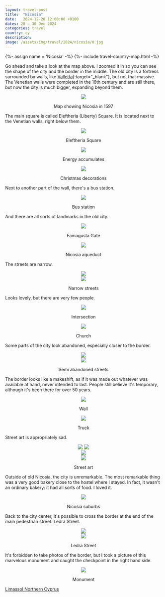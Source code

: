 ```yaml
---
layout: travel-post
title:  "Nicosia"
date:   2024-12-28 12:00:00 +0100
dates: 28 – 30 Dec 2024
categories: travel
country: cy
description:
image: /assets/img/travel/2024/nicosia/0.jpg
---
```


{%- assign name = 'Nicosia' -%}
{%- include travel-country-map.html -%}

Go ahead and take a look at the map above. I zoomed it in so you can see the shape of the city and the border in the middle. The old city is a fortress surrounded by walls, like [Valletta](/travel?city=valletta){:target="_blank"}, but not that massive. The Venetian walls were completed in the 16th century and are still there, but now the city is much bigger, expanding beyond them.
<center>
    <img src="/assets/img/travel/2024/nicosia/0.jpg" />
    <p class="image-label">Map showing Nicosia in 1597</p>
</center>

The main square is called Eleftheria (Liberty) Square. It is located next to the Venetian walls, right below them.
<center>
    <img src="/assets/img/travel/2024/nicosia/1.jpg" />
    <p class="image-label">Eleftheria Square</p>
</center>

<center>
    <img src="/assets/img/travel/2024/nicosia/2.jpg" />
    <p class="image-label">Energy accumulates</p>
</center>

<a id="christmas-decorations"></a>
<center>
    <img src="/assets/img/travel/2024/nicosia/22.jpg" />
    <p class="image-label">Christmas decorations</p>
</center>

Next to another part of the wall, there's a bus station.
<center>
    <img src="/assets/img/travel/2024/nicosia/3.jpg" />
    <p class="image-label">Bus station</p>
</center>

And there are all sorts of landmarks in the old city.
<center>
    <img src="/assets/img/travel/2024/nicosia/5.jpg" />
    <p class="image-label">Famagusta Gate</p>
</center>

<center>
    <img src="/assets/img/travel/2024/nicosia/4.jpg" />
    <p class="image-label">Nicosia aqueduct</p>
</center>

The streets are narrow.
<center>
    <img src="/assets/img/travel/2024/nicosia/6.jpg" />
    <div class="image-margin"></div>
</center>

<center>
    <img src="/assets/img/travel/2024/nicosia/7.jpg" />
    <p class="image-label">Narrow streets</p>
</center>

Looks lovely, but there are very few people.
<center>
    <img src="/assets/img/travel/2024/nicosia/8.jpg" />
    <p class="image-label">Intersection</p>
</center>

<center>
    <img src="/assets/img/travel/2024/nicosia/9.jpg" />
    <p class="image-label">Church</p>
</center>

Some parts of the city look abandoned, especially closer to the border.
<center>
    <img src="/assets/img/travel/2024/nicosia/17.jpg" />
    <div class="image-margin"></div>
</center>

<center>
    <img src="/assets/img/travel/2024/nicosia/10.jpg" />
    <p class="image-label">Semi abandoned streets</p>
</center>


The border looks like a makeshift, as if it was made out whatever was available at hand, never intended to last. People still believe it's temporary, although it's been there for over 50 years.
<center>
    <img src="/assets/img/travel/2024/nicosia/16.jpg" />
    <p class="image-label">Wall</p>
</center>

<center>
    <img src="/assets/img/travel/2024/nicosia/14.jpg" />
    <p class="image-label">Truck</p>
</center>

Street art is appropriately sad.
<center>
    <div class="side-by-side-together">
        <img src="/assets/img/travel/2024/nicosia/11.jpg" />
        <img src="/assets/img/travel/2024/nicosia/12.jpg" />
    </div>
</center>

<center>
    <img src="/assets/img/travel/2024/nicosia/13.jpg" />
</center>

<center>
    <img src="/assets/img/travel/2024/nicosia/15.jpg" />
    <p class="image-label">Street art</p>
</center>

Outside of old Nicosia, the city is unremarkable. The most remarkable thing was a very good bakery close to the hostel where I stayed. In fact, it wasn't an ordinary bakery: it had all sorts of food. I loved it.
<center>
    <img src="/assets/img/travel/2024/nicosia/21.jpg" />
    <p class="image-label">Nicosia suburbs</p>
</center>

Back to the city center, it's possible to cross the border at the end of the main pedestrian street: Ledra Street.
<center>
    <img src="/assets/img/travel/2024/nicosia/18.jpg" />
    <div class="image-margin"></div>
</center>
<center>
    <img src="/assets/img/travel/2024/nicosia/19.jpg" />
    <p class="image-label">Ledra Street</p>
</center>

It's forbidden to take photos of the border, but I took a picture of this marvelous monument and caught the checkpoint in the right hand side.
<center>
    <img src="/assets/img/travel/2024/nicosia/20.jpg" />
    <p class="image-label">Monument</p>
</center>

<a class="prev" href="/travel/2024/limassol">
    Limassol
</a>

<a class="next" href="/travel/2024/north-cyprus">
    Northern Cyprus
</a>
